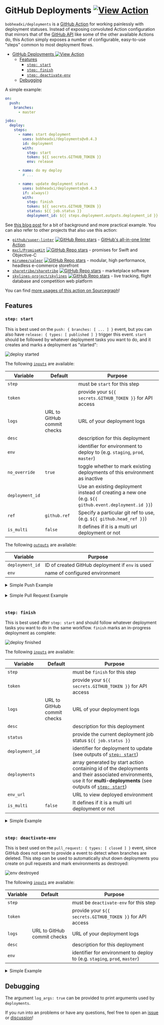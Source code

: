 # GitHub Deployments [![View Action](https://img.shields.io/badge/view-github%20action-yellow.svg)](https://bobheadxi.dev/r/deployments/)

`bobheadxi/deployments` is a [GitHub Action](https://github.com/features/actions) for working painlessly with deployment statuses.
Instead of exposing convoluted Action configuration that mirrors that of the [GitHub API](https://developer.github.com/v3/repos/deployments/) like some of the other available Actions do, this Action simply exposes a number of configurable, easy-to-use "steps" common to most deployment flows.

- [GitHub Deployments ![View Action](https://bobheadxi.dev/r/deployments/)](#github-deployments-)
  - [Features](#features)
    - [`step: start`](#step-start)
    - [`step: finish`](#step-finish)
    - [`step: deactivate-env`](#step-deactivate-env)
  - [Debugging](#debugging)

A simple example:

```yml
on:
  push:
    branches:
      - master

jobs:
  deploy:
    steps:
      - name: start deployment
        uses: bobheadxi/deployments@v0.4.3
        id: deployment
        with:
          step: start
          token: ${{ secrets.GITHUB_TOKEN }}
          env: release

      - name: do my deploy
        # ...

      - name: update deployment status
        uses: bobheadxi/deployments@v0.4.3
        if: always()
        with:
          step: finish
          token: ${{ secrets.GITHUB_TOKEN }}
          status: ${{ job.status }}
          deployment_id: ${{ steps.deployment.outputs.deployment_id }}
```

See [this blog post](https://dev.to/bobheadxi/branch-previews-with-google-app-engine-and-github-actions-3pco) for a bit of background and more practical example.
You can also refer to other projects that also use this action:

- [`github/super-linter`](https://sourcegraph.com/search?q=context:global+repo:%5Egithub%5C.com/github/super-linter%24+file:%5E%5C.github/workflows+bobheadxi/deployments&patternType=literal) [![GitHub Repo stars](https://img.shields.io/github/stars/github/super-linter?style=social)](https://github.com/github/super-linter) - [GitHub's all-in-one linter Action](https://github.blog/2020-06-18-introducing-github-super-linter-one-linter-to-rule-them-all/)
- [`mxcl/PromiseKit`](https://sourcegraph.com/search?q=context:global+repo:%5Egithub%5C.com/mxcl/PromiseKit%24+file:%5E%5C.github/workflows+bobheadxi/deployments&patternType=literal) [![GitHub Repo stars](https://img.shields.io/github/stars/mxcl/PromiseKit?style=social)](https://github.com/mxcl/PromiseKit) - promises for Swift and Objective-C
- [`mirumee/saleor`](https://sourcegraph.com/search?q=repo:%5Egithub%5C.com/mirumee/saleor%24+bobheadxi/deployments&patternType=literal) [![GitHub Repo stars](https://img.shields.io/github/stars/mirumee/saleor?style=social)](https://github.com/mirumee/saleor) - modular, high performance, headless e-commerce storefront
- [`sharetribe/sharetribe`](https://sourcegraph.com/search?q=context:global+repo:%5Egithub%5C.com/sharetribe/sharetribe%24+file:%5E%5C.github/workflows+bobheadxi/deployments&patternType=literal) [![GitHub Repo stars](https://img.shields.io/github/stars/sharetribe/sharetribe?style=social)](https://github.com/sharetribe/sharetribe) - marketplace software
- [`skylines-project/skylines`](https://sourcegraph.com/search?q=repo:%5Egithub%5C.com/skylines-project/skylines%24+bobheadxi/deployments&patternType=literal) [![GitHub Repo stars](https://img.shields.io/github/stars/skylines-project/skylines?style=social)](https://github.com/skylines-project/skylines) - live tracking, flight database and competition web platform

You can find [more usages of this action on Sourcegraph](https://sourcegraph.com/search?q=context:global+bobheadxi/deployments+file:%5E%5C.github/workflows+-repo:bobheadxi&patternType=literal)!

## Features

### `step: start`

This is best used on the `push: { branches: [ ... ] }` event, but you can also have `release: { types: [ published ] }` trigger this event.
`start` should be followed by whatever deployment tasks you want to do, and it creates and marks a deployment as "started":

![deploy started](.static/start.png)

The following [`inputs`](https://help.github.com/en/articles/workflow-syntax-for-github-actions#jobsjob_idstepswith) are available:

| Variable        | Default                     | Purpose                                                                                             |
| --------------- | --------------------------- | --------------------------------------------------------------------------------------------------- |
| `step`          |                             | must be `start` for this step                                                                       |
| `token`         |                             | provide your `${{ secrets.GITHUB_TOKEN }}` for API access                                           |
| `logs`          | URL to GitHub commit checks | URL of your deployment logs                                                                         |
| `desc`          |                             | description for this deployment                                                                     |
| `env`           |                             | identifier for environment to deploy to (e.g. `staging`, `prod`, `master`)                          |
| `no_override`   | `true`                      | toggle whether to mark existing deployments of this environment as inactive                         |
| `deployment_id` |                             | Use an existing deployment instead of creating a new one (e.g. `${{ github.event.deployment.id }}`) |
| `ref`           | `github.ref`                | Specify a particular git ref to use, (e.g. `${{ github.head_ref }}`)                                |
| `is_multi`      | `false`                     | It defines if it is a multi url deployment or not                                                   |

The following [`outputs`](https://help.github.com/en/actions/automating-your-workflow-with-github-actions/contexts-and-expression-syntax-for-github-actions#steps-context) are available:

| Variable        | Purpose                                          |
| --------------- | ------------------------------------------------ |
| `deployment_id` | ID of created GitHub deployment if `env` is used |
| `env`           | name of configured environment                   |

<details>
<summary>Simple Push Example</summary>
<p>

```yml
on:
  push:
    branches:
      - master

jobs:
  deploy:
    steps:
      - name: start deployment
        uses: bobheadxi/deployments@v0.4.3
        id: deployment
        with:
          step: start
          token: ${{ secrets.GITHUB_TOKEN }}
          env: release

      - name: do my deploy
        # ...
```

</p>
</details>

<br />

<details>
<summary>Simple Pull Request Example</summary>
<p>

```yml
on:
  pull_request:

jobs:
  deploy:
    steps:
      - name: start deployment
        uses: bobheadxi/deployments@v0.4.3
        id: deployment
        with:
          step: start
          token: ${{ secrets.GITHUB_TOKEN }}
          env: integration
          ref: ${{ github.head_ref }}

      - name: do my deploy
        # ...
```

</p>
</details>

<br />

### `step: finish`

This is best used after `step: start` and should follow whatever deployment tasks you want to do in the same workflow.
`finish` marks an in-progress deployment as complete:

![deploy finished](.static/finish.png)

The following [`inputs`](https://help.github.com/en/articles/workflow-syntax-for-github-actions#jobsjob_idstepswith) are available:

| Variable        | Default                     | Purpose                                                                                                                                                                            |
| --------------- | --------------------------- | ---------------------------------------------------------------------------------------------------------------------------------------------------------------------------------- |
| `step`          |                             | must be `finish` for this step                                                                                                                                                     |
| `token`         |                             | provide your `${{ secrets.GITHUB_TOKEN }}` for API access                                                                                                                          |
| `logs`          | URL to GitHub commit checks | URL of your deployment logs                                                                                                                                                        |
| `desc`          |                             | description for this deployment                                                                                                                                                    |
| `status`        |                             | provide the current deployment job status `${{ job.status }}`                                                                                                                      |
| `deployment_id` |                             | identifier for deployment to update (see outputs of [`step: start`](#step-start))                                                                                                  |
| `deployments`   |                             | array generated by start action containing id of the deployments and their associated environments, use it for **multi-deployments** (see outputs of [`step: start`](#step-start)) |
| `env_url`       |                             | URL to view deployed environment                                                                                                                                                   |
| `is_multi`      | `false`                     | It defines if it is a multi url deployment or not                                                                                                                                  |

<details>
<summary>Simple Example</summary>
<p>

```yml
# ...

jobs:
  deploy:
    steps:
      - name: start deployment
        # ... see previous example

      - name: do my deploy
        # ...

      - name: update deployment status
        uses: bobheadxi/deployments@v0.4.3
        if: always()
        with:
          step: finish
          token: ${{ secrets.GITHUB_TOKEN }}
          status: ${{ job.status }}
          deployment_id: ${{ steps.deployment.outputs.deployment_id }}
```

</p>
</details>

<br />

### `step: deactivate-env`

This is best used on the `pull_request: { types: [ closed ] }` event, since GitHub does not seem to provide a event to detect when branches are deleted.
This step can be used to automatically shut down deployments you create on pull requests and mark environments as destroyed:

![env destroyed](.static/destroyed.png)

The following [`inputs`](https://help.github.com/en/articles/workflow-syntax-for-github-actions#jobsjob_idstepswith) are available:

| Variable | Default                     | Purpose                                                                    |
| -------- | --------------------------- | -------------------------------------------------------------------------- |
| `step`   |                             | must be `deactivate-env` for this step                                     |
| `token`  |                             | provide your `${{ secrets.GITHUB_TOKEN }}` for API access                  |
| `logs`   | URL to GitHub commit checks | URL of your deployment logs                                                |
| `desc`   |                             | description for this deployment                                            |
| `env`    |                             | identifier for environment to deploy to (e.g. `staging`, `prod`, `master`) |

<details>
<summary>Simple Example</summary>
<p>

```yml
on:
  pull_request:
    types: [closed]

jobs:
  prune:
    steps:
      # see https://dev.to/bobheadxi/branch-previews-with-google-app-engine-and-github-actions-3pco
      - name: extract branch name
        id: get_branch
        shell: bash
        env:
          PR_HEAD: ${{ github.head_ref }}
        run: echo "##[set-output name=branch;]$(echo ${PR_HEAD#refs/heads/} | tr / -)"

      - name: do my deployment shutdown
        # ...

      - name: mark environment as deactivated
        uses: bobheadxi/deployments@v0.4.3
        with:
          step: deactivate-env
          token: ${{ secrets.GITHUB_TOKEN }}
          env: ${{ steps.get_branch.outputs.branch }}
          desc: Deployment was pruned
```

</p>
</details>

## Debugging

The argument `log_args: true` can be provided to print arguments used by `deployments`.

If you run into an problems or have any questions, feel free to open an [issue](https://github.com/bobheadxi/deployments/issues) or [discussion](https://github.com/bobheadxi/deployments/discussions)!

<br />
